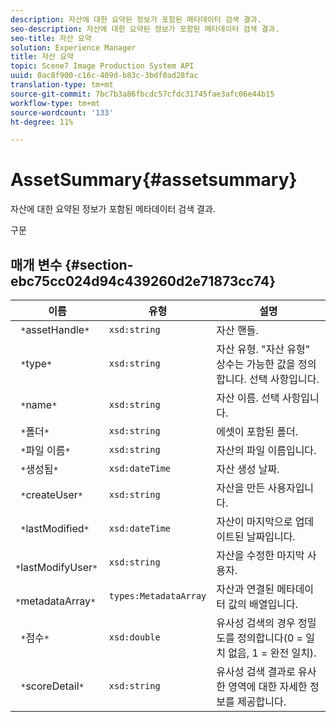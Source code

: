 ```yaml
---
description: 자산에 대한 요약된 정보가 포함된 메타데이터 검색 결과.
seo-description: 자산에 대한 요약된 정보가 포함된 메타데이터 검색 결과.
seo-title: 자산 요약
solution: Experience Manager
title: 자산 요약
topic: Scene7 Image Production System API
uuid: 0ac8f900-c16c-409d-b83c-3bdf0ad28fac
translation-type: tm+mt
source-git-commit: 7bc7b3a86fbcdc57cfdc31745fae3afc06e44b15
workflow-type: tm+mt
source-wordcount: '133'
ht-degree: 11%

---
```



# AssetSummary{#assetsummary}

자산에 대한 요약된 정보가 포함된 메타데이터 검색 결과.

구문

## 매개 변수 {#section-ebc75cc024d94c439260d2e71873cc74}

| 이름 | 유형 | 설명 |
|---|---|---|
| ` *`assetHandle`*` | `xsd:string` | 자산 핸들. |
| ` *`type`*` | `xsd:string` | 자산 유형. &quot;자산 유형&quot; 상수는 가능한 값을 정의합니다. 선택 사항입니다. |
| ` *`name`*` | `xsd:string` | 자산 이름. 선택 사항입니다. |
| ` *`폴더`*` | `xsd:string` | 에셋이 포함된 폴더. |
| ` *`파일 이름`*` | `xsd:string` | 자산의 파일 이름입니다. |
| ` *`생성됨`*` | `xsd:dateTime` | 자산 생성 날짜. |
| ` *`createUser`*` | `xsd:string` | 자산을 만든 사용자입니다. |
| ` *`lastModified`*` | `xsd:dateTime` | 자산이 마지막으로 업데이트된 날짜입니다. |
| ` *`lastModifyUser`*` | `xsd:string` | 자산을 수정한 마지막 사용자. |
| ` *`metadataArray`*` | `types:MetadataArray` | 자산과 연결된 메타데이터 값의 배열입니다. |
| ` *`점수`*` | `xsd:double` | 유사성 검색의 경우 정밀도를 정의합니다(0 = 일치 없음, 1 = 완전 일치). |
| ` *`scoreDetail`*` | `xsd:string` | 유사성 검색 결과로 유사한 영역에 대한 자세한 정보를 제공합니다. |

